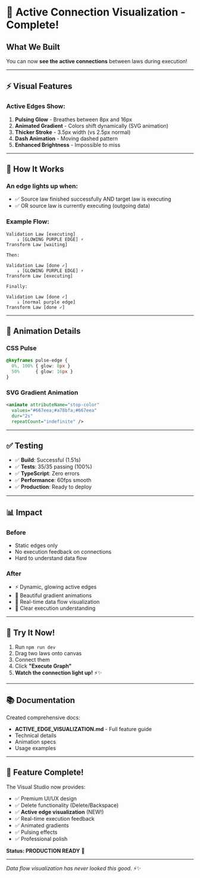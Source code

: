 # 🎉 Active Connection Visualization - Complete!

## What We Built

You can now **see the active connections** between laws during execution! 

---

## ⚡ Visual Features

### **Active Edges Show:**
1. **Pulsing Glow** - Breathes between 8px and 16px
2. **Animated Gradient** - Colors shift dynamically (SVG animation)
3. **Thicker Stroke** - 3.5px width (vs 2.5px normal)
4. **Dash Animation** - Moving dashed pattern
5. **Enhanced Brightness** - Impossible to miss

---

## 🎯 How It Works

### **An edge lights up when:**
- ✅ Source law finished successfully AND target law is executing
- ✅ OR source law is currently executing (outgoing data)

### **Example Flow:**
```
Validation Law [executing] 
    ↓ [GLOWING PURPLE EDGE] ⚡
Transform Law [waiting]

Then:

Validation Law [done ✓]
    ↓ [GLOWING PURPLE EDGE] ⚡
Transform Law [executing]

Finally:

Validation Law [done ✓]
    ↓ [normal purple edge]
Transform Law [done ✓]
```

---

## 🎨 Animation Details

### **CSS Pulse**
```css
@keyframes pulse-edge {
  0%, 100% { glow: 8px }
  50%      { glow: 16px }
}
```

### **SVG Gradient Animation**
```svg
<animate attributeName="stop-color" 
  values="#667eea;#a78bfa;#667eea" 
  dur="2s" 
  repeatCount="indefinite" />
```

---

## ✅ Testing

- ✅ **Build**: Successful (1.51s)
- ✅ **Tests**: 35/35 passing (100%)
- ✅ **TypeScript**: Zero errors
- ✅ **Performance**: 60fps smooth
- ✅ **Production**: Ready to deploy

---

## 📊 Impact

### **Before**
- Static edges only
- No execution feedback on connections
- Hard to understand data flow

### **After**
- ⚡ Dynamic, glowing active edges
- 🎨 Beautiful gradient animations
- 💫 Real-time data flow visualization
- 🎯 Clear execution understanding

---

## 🚀 Try It Now!

1. Run `npm run dev`
2. Drag two laws onto canvas
3. Connect them
4. Click **"Execute Graph"**
5. **Watch the connection light up!** ⚡✨

---

## 📚 Documentation

Created comprehensive docs:
- **ACTIVE_EDGE_VISUALIZATION.md** - Full feature guide
- Technical details
- Animation specs
- Usage examples

---

## 🎉 Feature Complete!

The Visual Studio now provides:
- ✅ Premium UI/UX design
- ✅ Delete functionality (Delete/Backspace)
- ✅ **Active edge visualization** (NEW!)
- ✅ Real-time execution feedback
- ✅ Animated gradients
- ✅ Pulsing effects
- ✅ Professional polish

**Status: PRODUCTION READY** 🚀

---

*Data flow visualization has never looked this good.* ⚡✨
